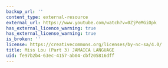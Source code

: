 ```yaml
---
backup_url: ''
content_type: external-resource
external_url: https://www.youtube.com/watch?v=0ZjPeMGiOpk
has_external_licence_warning: true
has_external_license_warning: true
is_broken: ''
license: https://creativecommons.org/licenses/by-nc-sa/4.0/
title: Miss Lou (Part 3) JAMAICA LANGUAGE
uid: fe97b2b4-63ec-4157-ab04-cbf205816dff
---
```

